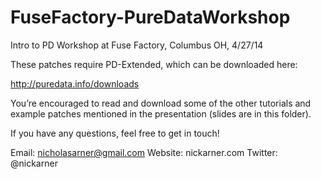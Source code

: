 FuseFactory-PureDataWorkshop
============================

Intro to PD Workshop at Fuse Factory, Columbus OH, 4/27/14




These patches require PD-Extended, which can be downloaded here:

http://puredata.info/downloads


You’re encouraged to read and download some of the other tutorials and example patches mentioned in the presentation (slides are in this folder). 


If you have any questions, feel free to get in touch!

Email: nicholasarner@gmail.com
Website: nickarner.com
Twitter: @nickarner
